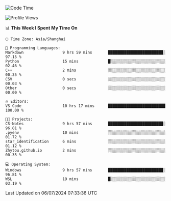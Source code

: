<!--START_SECTION:waka-->
![Code Time](http://img.shields.io/badge/Code%20Time-1%2C823%20hrs%2042%20mins-blue)

![Profile Views](http://img.shields.io/badge/Profile%20Views-7-blue)

📊 **This Week I Spent My Time On** 

```text
🕑︎ Time Zone: Asia/Shanghai

💬 Programming Languages: 
Markdown                 9 hrs 59 mins       ████████████████████████░   97.15 % 
Python                   15 mins             █░░░░░░░░░░░░░░░░░░░░░░░░   02.46 % 
C++                      2 mins              ░░░░░░░░░░░░░░░░░░░░░░░░░   00.35 % 
CSV                      0 secs              ░░░░░░░░░░░░░░░░░░░░░░░░░   00.03 % 
Other                    0 secs              ░░░░░░░░░░░░░░░░░░░░░░░░░   00.00 % 

🔥 Editors: 
VS Code                  10 hrs 17 mins      █████████████████████████   100.00 % 

🐱‍💻 Projects: 
CS-Notes                 9 hrs 57 mins       ████████████████████████░   96.81 % 
.pyenv                   10 mins             ░░░░░░░░░░░░░░░░░░░░░░░░░   01.72 % 
star_identification      6 mins              ░░░░░░░░░░░░░░░░░░░░░░░░░   01.12 % 
Zhytou.github.io         2 mins              ░░░░░░░░░░░░░░░░░░░░░░░░░   00.35 % 

💻 Operating System: 
Windows                  9 hrs 57 mins       ████████████████████████░   96.81 % 
WSL                      19 mins             █░░░░░░░░░░░░░░░░░░░░░░░░   03.19 % 
```


 Last Updated on 06/07/2024 07:33:36 UTC
<!--END_SECTION:waka-->